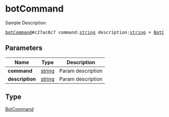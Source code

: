 # botCommand

Sample Description

<pre>
<a href="../constructor/botCommand.md">botCommand</a>#c27ac8c7 command:<a href="../type/string.md">string</a> description:<a href="../type/string.md">string</a> = <a href="../type/BotCommand.md">BotCommand</a>;
</pre>

## Parameters

| Name | Type | Description |
|------|:----:|-------------|
| **command** | [string](../type/string.md) | Param description |
| **description** | [string](../type/string.md) | Param description |

## Type

[BotCommand](../type/BotCommand.md)
